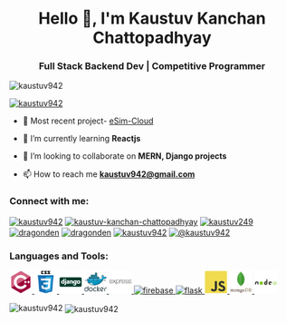 <h1 align="center">Hello 👋, I'm Kaustuv Kanchan Chattopadhyay</h1>
<h3 align="center">Full Stack Backend Dev | Competitive Programmer</h3>

<p align="left"> <img src="https://komarev.com/ghpvc/?username=kaustuv942&label=Profile%20views&color=0e75b6&style=flat" alt="kaustuv942" /> </p>

<p align="left"> <a href="https://github.com/ryo-ma/github-profile-trophy"><img src="https://github-profile-trophy.vercel.app/?username=kaustuv942" alt="kaustuv942" /></a> </p>

- 🔭 Most recent project- [eSim-Cloud](https://github.com/frg-fossee/eSim-Cloud)

- 🌱 I’m currently learning **Reactjs**

- 👯 I’m looking to collaborate on **MERN, Django projects**

- 📫 How to reach me **kaustuv942@gmail.com**

<h3 align="left">Connect with me:</h3>
<p align="left">
<a href="https://dev.to/kaustuv942" target="blank"><img align="center" src="https://cdn.jsdelivr.net/npm/simple-icons@3.0.1/icons/dev-dot-to.svg" alt="kaustuv942" height="30" width="40" /></a>
<a href="https://linkedin.com/in/kaustuv-kanchan-chattopadhyay" target="blank"><img align="center" src="https://raw.githubusercontent.com/rahuldkjain/github-profile-readme-generator/master/src/images/icons/Social/linked-in-alt.svg" alt="kaustuv-kanchan-chattopadhyay" height="30" width="40" /></a>
<a href="https://fb.com/kaustuv249" target="blank"><img align="center" src="https://raw.githubusercontent.com/rahuldkjain/github-profile-readme-generator/master/src/images/icons/Social/facebook.svg" alt="kaustuv249" height="30" width="40" /></a>
<a href="https://www.hackerrank.com/dragonden" target="blank"><img align="center" src="https://raw.githubusercontent.com/rahuldkjain/github-profile-readme-generator/master/src/images/icons/Social/hackerrank.svg" alt="dragonden" height="30" width="40" /></a>
<a href="https://codeforces.com/profile/dragonden" target="blank"><img align="center" src="https://cdn.jsdelivr.net/npm/simple-icons@3.0.1/icons/codeforces.svg" alt="dragonden" height="30" width="40" /></a>
<a href="https://www.leetcode.com/kaustuv942" target="blank"><img align="center" src="https://raw.githubusercontent.com/rahuldkjain/github-profile-readme-generator/master/src/images/icons/Social/leet-code.svg" alt="kaustuv942" height="30" width="40" /></a>
<a href="https://www.hackerearth.com/@kaustuv942" target="blank"><img align="center" src="https://raw.githubusercontent.com/rahuldkjain/github-profile-readme-generator/master/src/images/icons/Social/hackerearth.svg" alt="@kaustuv942" height="30" width="40" /></a>
</p>

<h3 align="left">Languages and Tools:</h3>
<p align="left">   <a href="https://www.w3schools.com/cpp/" target="_blank"> <img src="https://raw.githubusercontent.com/devicons/devicon/master/icons/cplusplus/cplusplus-original.svg" alt="cplusplus" width="40" height="40"/> </a> <a href="https://www.w3schools.com/css/" target="_blank"> <img src="https://raw.githubusercontent.com/devicons/devicon/master/icons/css3/css3-original-wordmark.svg" alt="css3" width="40" height="40"/> </a> <a href="https://www.djangoproject.com/" target="_blank"> <img src="https://raw.githubusercontent.com/devicons/devicon/master/icons/django/django-original.svg" alt="django" width="40" height="40"/> </a> <a href="https://www.docker.com/" target="_blank"> <img src="https://raw.githubusercontent.com/devicons/devicon/master/icons/docker/docker-original-wordmark.svg" alt="docker" width="40" height="40"/> </a> <a href="https://expressjs.com" target="_blank"> <img src="https://raw.githubusercontent.com/devicons/devicon/master/icons/express/express-original-wordmark.svg" alt="express" width="40" height="40"/> </a> <a href="https://firebase.google.com/" target="_blank"> <img src="https://www.vectorlogo.zone/logos/firebase/firebase-icon.svg" alt="firebase" width="40" height="40"/> </a> <a href="https://flask.palletsprojects.com/" target="_blank"> <img src="https://www.vectorlogo.zone/logos/pocoo_flask/pocoo_flask-icon.svg" alt="flask" width="40" height="40"/> </a> <a href="https://cloud.google.com" target="_blank"> <img src="https://raw.githubusercontent.com/devicons/devicon/master/icons/javascript/javascript-original.svg" alt="javascript" width="40" height="40"/> </a>  <a href="https://www.mongodb.com/" target="_blank"> <img src="https://raw.githubusercontent.com/devicons/devicon/master/icons/mongodb/mongodb-original-wordmark.svg" alt="mongodb" width="40" height="40"/> </a> <a href="https://nodejs.org" target="_blank"> <img src="https://raw.githubusercontent.com/devicons/devicon/master/icons/nodejs/nodejs-original-wordmark.svg" alt="nodejs" width="40" height="40"/> </a>  </p>

<p><img align="left" src="https://github-readme-stats.vercel.app/api/top-langs?username=kaustuv942&show_icons=true&locale=en&layout=compact" alt="kaustuv942" /></p>

<p>&nbsp;<img align="center" src="https://github-readme-stats.vercel.app/api?username=kaustuv942&show_icons=true&locale=en" alt="kaustuv942" /></p>
